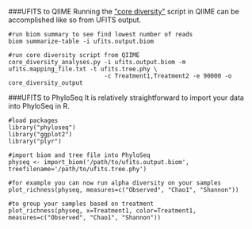 ###UFITS to QIIME
Running the ["core diversity"](http://qiime.org/scripts/core_diversity_analyses.html) script in QIIME can be accomplished like so from UFITS output.
```
#run biom summary to see find lowest number of reads
biom summarize-table -i ufits.output.biom

#run core diversity script from QIIME
core_diversity_analyses.py -i ufits.output.biom -m ufits.mapping_file.txt -t ufits.tree.phy \
                           -c Treatment1,Treatment2 -e 90000 -o core_diversity_output
```

###UFITS to PhyloSeq
It is relatively straightforward to import your data into PhyloSeq in R.
```
#load packages
library("phyloseq")
library("ggplot2")
library("plyr")

#import biom and tree file into PhyloSeq
physeq <- import_biom('/path/to/ufits.output.biom', treefilename='/path/to/ufits.tree.phy')

#for example you can now run alpha diversity on your samples
plot_richness(physeq, measures=c("Observed", "Chao1", "Shannon"))

#to group your samples based on treatment
plot_richness(physeq, x=Treatment1, color=Treatment1, measures=c("Observed", "Chao1", "Shannon"))
```
